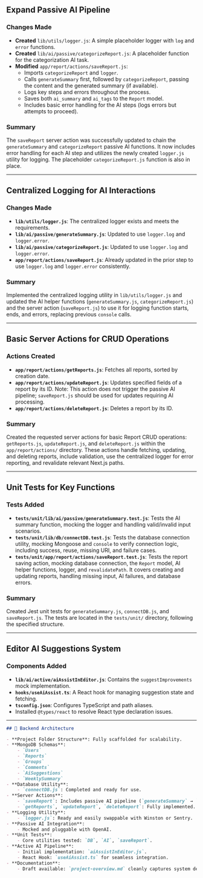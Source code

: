## Expand Passive AI Pipeline

### Changes Made
- **Created** `lib/utils/logger.js`: A simple placeholder logger with `log` and `error` functions.
- **Created** `lib/ai/passive/categorizeReport.js`: A placeholder function for the categorization AI task.
- **Modified** `app/report/actions/saveReport.js`:
    - Imports `categorizeReport` and `logger`.
    - Calls `generateSummary` first, followed by `categorizeReport`, passing the content and the generated summary (if available).
    - Logs key steps and errors throughout the process.
    - Saves both `ai_summary` and `ai_tags` to the `Report` model.
    - Includes basic error handling for the AI steps (logs errors but attempts to proceed).

### Summary
The `saveReport` server action was successfully updated to chain the `generateSummary` and `categorizeReport` passive AI functions. It now includes error handling for each AI step and utilizes the newly created `logger.js` utility for logging. The placeholder `categorizeReport.js` function is also in place.

---

## Centralized Logging for AI Interactions

### Changes Made
- **`lib/utils/logger.js`**: The centralized logger exists and meets the requirements.
- **`lib/ai/passive/generateSummary.js`**: Updated to use `logger.log` and `logger.error`.
- **`lib/ai/passive/categorizeReport.js`**: Updated to use `logger.log` and `logger.error`.
- **`app/report/actions/saveReport.js`**: Already updated in the prior step to use `logger.log` and `logger.error` consistently.

### Summary
Implemented the centralized logging utility in `lib/utils/logger.js` and updated the AI helper functions (`generateSummary.js`, `categorizeReport.js`) and the server action (`saveReport.js`) to use it for logging function starts, ends, and errors, replacing previous `console` calls.

---

## Basic Server Actions for CRUD Operations

### Actions Created
- **`app/report/actions/getReports.js`**: Fetches all reports, sorted by creation date.
- **`app/report/actions/updateReport.js`**: Updates specified fields of a report by its ID. Note: This action does not trigger the passive AI pipeline; `saveReport.js` should be used for updates requiring AI processing.
- **`app/report/actions/deleteReport.js`**: Deletes a report by its ID.

### Summary
Created the requested server actions for basic Report CRUD operations: `getReports.js`, `updateReport.js`, and `deleteReport.js` within the `app/report/actions/` directory. These actions handle fetching, updating, and deleting reports, include validation, use the centralized logger for error reporting, and revalidate relevant Next.js paths.

---

## Unit Tests for Key Functions

### Tests Added
- **`tests/unit/lib/ai/passive/generateSummary.test.js`**: Tests the AI summary function, mocking the logger and handling valid/invalid input scenarios.
- **`tests/unit/lib/db/connectDB.test.js`**: Tests the database connection utility, mocking Mongoose and `console` to verify connection logic, including success, reuse, missing URI, and failure cases.
- **`tests/unit/app/report/actions/saveReport.test.js`**: Tests the report saving action, mocking database connection, the `Report` model, AI helper functions, logger, and `revalidatePath`. It covers creating and updating reports, handling missing input, AI failures, and database errors.

### Summary
Created Jest unit tests for `generateSummary.js`, `connectDB.js`, and `saveReport.js`. The tests are located in the `tests/unit/` directory, following the specified structure.

---

## Editor AI Suggestions System

### Components Added
- **`lib/ai/active/aiAssistInEditor.js`**: Contains the `suggestImprovements` mock implementation.
- **`hooks/useAiAssist.ts`**: A React hook for managing suggestion state and fetching.
- **`tsconfig.json`**: Configures TypeScript and path aliases.
- Installed `@types/react` to resolve React type declaration issues.

---

```markdown
## 📁 Backend Architecture

- **Project Folder Structure**: Fully scaffolded for scalability.
- **MongoDB Schemas**:
    - `Users`
    - `Reports`
    - `Groups`
    - `Comments`
    - `AiSuggestions`
    - `WeeklySummary`
- **Database Utility**:
    - `connectDB.js`: Completed and ready for use.
- **Server Actions**:
    - `saveReport`: Includes passive AI pipeline (`generateSummary` → `categorizeReport`).
    - `getReports`, `updateReport`, `deleteReport`: Fully implemented.
- **Logging Utility**:
    - `logger.js`: Ready and easily swappable with Winston or Sentry.
- **Passive AI Integration**:
    - Mocked and pluggable with OpenAI.
- **Unit Tests**:
    - Core utilities tested: `DB`, `AI`, `saveReport`.
- **Active AI Pipeline**:
    - Initial implementation: `aiAssistInEditor.js`.
    - React Hook: `useAiAssist.ts` for seamless integration.
- **Documentation**:
    - Draft available: `project-overview.md` cleanly captures system design and vision.
```
